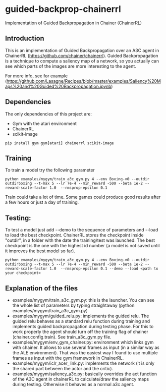 # guided-backprop-chainerrl
Implementation of Guided Backpropagation in Chainer (ChainerRL)

## Introduction

This is an implementation of Guided Backpropagation over an A3C agent in ChainerRL (https://github.com/chainer/chainerrl). Guided Backpropagation is a technique to compute a saliency map of a network, so you actually can see which parts of the images are more interesting to the agent.

For more info, see for example (https://github.com/Lasagne/Recipes/blob/master/examples/Saliency%20Maps%20and%20Guided%20Backpropagation.ipynb)

## Dependencies

The only dependencies of this project are:

* Gym with the atari environment
* ChainerRL
* scikit-image

```
pip install gym gym[atari] chainerrl scikit-image
```

## Training

To train a model try the following parameter

```
python examples/mygym/train_a3c_gym.py 4 --env Boxing-v0 --outdir outdirboxing --t-max 5 --lr 7e-4 --min_reward -500 --beta 1e-2 --reward-scale-factor 1.0  --rmsprop-epsilon 0.1 

```

Train could take a lot of time. Some games could produce good results after a few hours or just a day of training. 

## Testing:

To test a model just add --demo to the sequence of parameters and --load to load the best checkpoint. ChainerRL stores the checkpoint inside "outdir", in a folder with the date the training/test was launched. The best checkpoint is the one with the highest id number (a model is not saved until it improves the best model so far).

```
python examples/mygym/train_a3c_gym.py 4 --env Boxing-v0 --outdir outdirboxing --t-max 5 --lr 7e-4 --min_reward -500 --beta 1e-2 --reward-scale-factor 1.0  --rmsprop-epsilon 0.1 --demo --load <path to your checkpoint>
```

## Explanation of the files

* examples/mygym/train_a3c_gym.py: this is the launcher. You can see the whole list of parameters by typing straightaway (python examples/mygym/train_a3c_gym.py)
* examples/mygym/guided_relu.py: implements the guided relu. The guided relu behaves as a standard relu function during training and implements guided backpropagation during testing phase. For this to work properly the agent should turn off the training flag of chainer (chainer.config.train). See train_a3c_gym.py file.
* examples/mygym/env_gym_chainer.py: environment which links gym with chainer. It allows to use several frames as input (in a similar way as the ALE environment). That was the easiest way I found to use multiple frames as input with the gym framework in ChainerRL.
* examples/mygym/iclr_acer_link.py: implements the network (it is only the shared part between the actor and the critic). 
* examples/mygym/saliency_a3c.py: basically overrides the act function of the A3C agent in chainerRL to calculate/draw the saliency maps during testing. Otherwise it behaves as a normal a3c agent.
